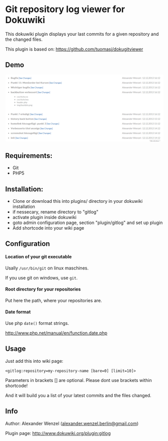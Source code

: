 # Git repository log viewer for Dokuwiki

This dokuwiki plugin displays your last commits for a given repository and the changed files.

This plugin is based on: https://github.com/tuomasj/dokugitviewer

## Demo

![Image](screenshot.png?raw=true)

## Requirements:

  * Git
  * PHP5

## Installation:

  - Clone or download this into plugins/ directory in your dokuwiki installation
  - if nessecary, rename directory to "gitlog"
  - activate plugin inside dokuwiki
  - goto admin configuration page, section "plugin/gitlog" and set up plugin
  - Add <gitlog> shortcode into your wiki page

## Configuration

#### Location of your git executable

Usally ```/usr/bin/git``` on linux maschines.

If you use git on windows, use ```git```.

#### Root directory for your repositories

Put here the path, where your repositories are.

#### Date format

Use php ```date()``` format strings.

http://www.php.net/manual/en/function.date.php

## Usage

Just add this into wiki page:

````
<gitlog:repository=my-repository-name [bare=0] [limit=10]>
````

Parameters in brackets [] are optional. Please dont use brackets within shortcode!

And it will build you a list of your latest commits and the files changed.

## Info

Author: Alexander Wenzel (alexander.wenzel.berlin@gmail.com)

Plugin page: http://www.dokuwiki.org/plugin:gitlog